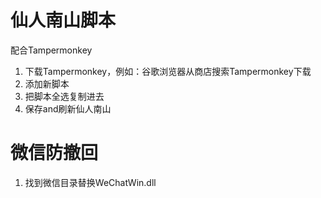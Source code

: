 # 仙人南山脚本
配合Tampermonkey
1. 下载Tampermonkey，例如：谷歌浏览器从商店搜索Tampermonkey下载
2. 添加新脚本
3. 把脚本全选复制进去
4. 保存and刷新仙人南山

# 微信防撤回
1. 找到微信目录替换WeChatWin.dll